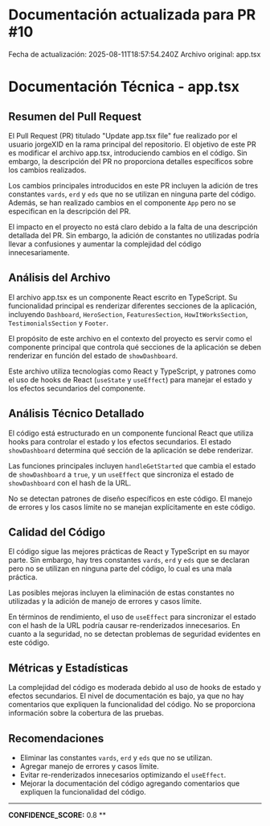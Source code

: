 # Documentación actualizada para PR #10

Fecha de actualización: 2025-08-11T18:57:54.240Z
Archivo original: app.tsx

# Documentación Técnica - app.tsx

## Resumen del Pull Request

El Pull Request (PR) titulado "Update app.tsx file" fue realizado por el usuario jorgeXID en la rama principal del repositorio. El objetivo de este PR es modificar el archivo app.tsx, introduciendo cambios en el código. Sin embargo, la descripción del PR no proporciona detalles específicos sobre los cambios realizados.

Los cambios principales introducidos en este PR incluyen la adición de tres constantes `vards`, `erd` y `eds` que no se utilizan en ninguna parte del código. Además, se han realizado cambios en el componente `App` pero no se especifican en la descripción del PR.

El impacto en el proyecto no está claro debido a la falta de una descripción detallada del PR. Sin embargo, la adición de constantes no utilizadas podría llevar a confusiones y aumentar la complejidad del código innecesariamente.

## Análisis del Archivo

El archivo app.tsx es un componente React escrito en TypeScript. Su funcionalidad principal es renderizar diferentes secciones de la aplicación, incluyendo `Dashboard`, `HeroSection`, `FeaturesSection`, `HowItWorksSection`, `TestimonialsSection` y `Footer`.

El propósito de este archivo en el contexto del proyecto es servir como el componente principal que controla qué secciones de la aplicación se deben renderizar en función del estado de `showDashboard`.

Este archivo utiliza tecnologías como React y TypeScript, y patrones como el uso de hooks de React (`useState` y `useEffect`) para manejar el estado y los efectos secundarios del componente.

## Análisis Técnico Detallado

El código está estructurado en un componente funcional React que utiliza hooks para controlar el estado y los efectos secundarios. El estado `showDashboard` determina qué sección de la aplicación se debe renderizar.

Las funciones principales incluyen `handleGetStarted` que cambia el estado de `showDashboard` a `true`, y un `useEffect` que sincroniza el estado de `showDashboard` con el hash de la URL.

No se detectan patrones de diseño específicos en este código. El manejo de errores y los casos límite no se manejan explícitamente en este código.

## Calidad del Código

El código sigue las mejores prácticas de React y TypeScript en su mayor parte. Sin embargo, hay tres constantes `vards`, `erd` y `eds` que se declaran pero no se utilizan en ninguna parte del código, lo cual es una mala práctica.

Las posibles mejoras incluyen la eliminación de estas constantes no utilizadas y la adición de manejo de errores y casos límite.

En términos de rendimiento, el uso de `useEffect` para sincronizar el estado con el hash de la URL podría causar re-renderizados innecesarios. En cuanto a la seguridad, no se detectan problemas de seguridad evidentes en este código.

## Métricas y Estadísticas

La complejidad del código es moderada debido al uso de hooks de estado y efectos secundarios. El nivel de documentación es bajo, ya que no hay comentarios que expliquen la funcionalidad del código. No se proporciona información sobre la cobertura de las pruebas.

## Recomendaciones

- Eliminar las constantes `vards`, `erd` y `eds` que no se utilizan.
- Agregar manejo de errores y casos límite.
- Evitar re-renderizados innecesarios optimizando el `useEffect`.
- Mejorar la documentación del código agregando comentarios que expliquen la funcionalidad del código.

---

**CONFIDENCE_SCORE:** 0.8
**